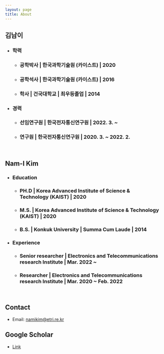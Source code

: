 ```yaml
---
layout: page
title: About
---
```


## 김남이
- ### 학력
	- ### 공학박사 | 한국과학기술원 (카이스트) | 2020
	- ### 공학석사 | 한국과학기술원 (카이스트) | 2016
	- ### 학사 | 건국대학교 | 최우등졸업 | 2014
- ### 경력
    - ### 선임연구원 | 한국전자통신연구원 | 2022. 3. ~
    - ### 연구원 | 한국전자통신연구원 | 2020. 3. ~ 2022. 2.

<br>

## Nam-I Kim
- ### Education
	- ### PH.D | Korea Advanced Institute of Science & Technology (KAIST) | 2020
	- ### M.S. | Korea Advanced Institute of Science & Technology (KAIST) | 2020
	- ### B.S. | Konkuk University | Summa Cum Laude | 2014
- ### Experience
    - ### Senior researcher | Electronics and Telecommunications research Institute | Mar. 2022 ~
	- ### Researcher | Electronics and Telecommunications research Institute | Mar. 2020 ~ Feb. 2022


<br>

## Contact
- Email: namikim@etri.re.kr

## Google Scholar
- [Link](https://scholar.google.com/citations?user=ii0B1hIAAAAJ&hl=ko)
